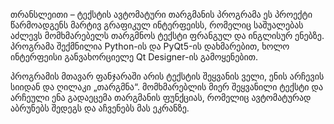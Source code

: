 თრანსლეითი – ტექსტის ავტომატური თარგმანის პროგრამა
ეს პროექტი წარმოადგენს მარტივ გრაფიკულ ინტერფეისს, რომელიც საშუალებას აძლევს მომხმარებელს თარგმნოს ტექსტი ფრანგულ და ინგლისურ ენებზე. პროგრამა შექმნილია Python-ის და PyQt5-ის დახმარებით, ხოლო ინტერფეისი განვახორციელე Qt Designer-ის გამოყენებით.

პროგრამის მთავარ ფანჯარაში არის ტექსტის შეყვანის ველი, ენის არჩევის სიიდან და ღილაკი „თარგმნა“. მომხმარებლის მიერ შეყვანილი ტექსტი და არჩეული ენა გადაეცემა თარგმანის ფუნქციას, რომელიც ავტომატურად აბრუნებს შედეგს და აჩვენებს მას ეკრანზე.
